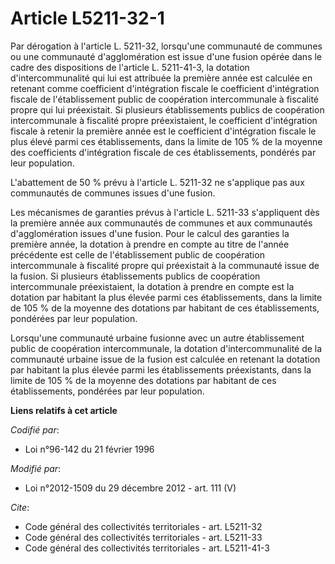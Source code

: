 # Article L5211-32-1

Par dérogation à l'article L. 5211-32, lorsqu'une communauté de communes ou une communauté d'agglomération est issue d'une
fusion opérée dans le cadre des dispositions de l'article L. 5211-41-3, la dotation d'intercommunalité qui lui est attribuée
la première année est calculée en retenant comme coefficient d'intégration fiscale le coefficient d'intégration fiscale de
l'établissement public de coopération intercommunale à fiscalité propre qui lui préexistait. Si plusieurs établissements
publics de coopération intercommunale à fiscalité propre préexistaient, le coefficient d'intégration fiscale à retenir la
première année est le coefficient d'intégration fiscale le plus élevé parmi ces établissements, dans la limite de 105 % de la
moyenne des coefficients d'intégration fiscale de ces établissements, pondérés par leur population.

L'abattement de 50 % prévu à l'article L. 5211-32 ne s'applique pas aux communautés de communes issues d'une fusion. 

Les mécanismes de garanties prévus à l'article L. 5211-33 s'appliquent dès la première année aux communautés de communes et
aux communautés d'agglomération issues d'une fusion. Pour le calcul des garanties la première année, la dotation à prendre en
compte au titre de l'année précédente est celle de l'établissement public de coopération intercommunale à fiscalité propre
qui préexistait à la communauté issue de la fusion. Si plusieurs établissements publics de coopération intercommunale
préexistaient, la dotation à prendre en compte est la dotation par habitant la plus élevée parmi ces établissements, dans la
limite de 105 % de la moyenne des dotations par habitant de ces établissements, pondérées par leur population. 

Lorsqu'une communauté urbaine fusionne avec un autre établissement public de coopération intercommunale, la dotation
d'intercommunalité de la communauté urbaine issue de la fusion est calculée en retenant la dotation par habitant la plus
élevée parmi les établissements préexistants, dans la limite de 105 % de la moyenne des dotations par habitant de ces
établissements, pondérées par leur population.

**Liens relatifs à cet article**

_Codifié par_:

  - Loi n°96-142 du 21 février 1996

_Modifié par_:

  - Loi n°2012-1509 du 29 décembre 2012 - art. 111 (V)

_Cite_:

  - Code général des collectivités territoriales - art. L5211-32
  - Code général des collectivités territoriales - art. L5211-33
  - Code général des collectivités territoriales - art. L5211-41-3
